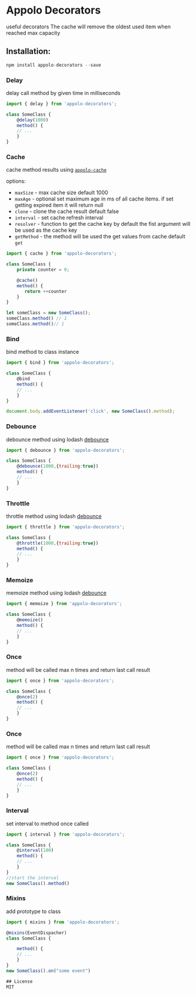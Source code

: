 # Appolo Decorators
useful decorators
The cache will remove the oldest used item when reached max capacity 
## Installation:

```javascript
npm install appolo-decorators --save
```

### Delay
delay call method by given time in milliseconds
```javascript
import { delay } from 'appolo-decorators';

class SomeClass {
    @delay(1000)
    method() {
    // ...
    }
}
```

### Cache
cache method results using [`appolo-cache`](https://github.com/shmoop207/appolo-cache)

options:

- `maxSize` - max cache size default 1000
- `maxAge` - optional set maximum age in ms of all cache items. if set getting expired item it will return null
- `clone` - clone the cache result default false
- `interval` - set cache refresh interval
- `resolver` - function to get the cache key by default the fist argument will be used as the cache key
- `getMethod` - the method will be used the get values from cache default `get`

```javascript
import { cache } from 'appolo-decorators';

class SomeClass {
    private counter = 0;

    @cache()
    method() {
       return ++counter
    }
}

let someClass = new SomeClass();
someClass.method() // 1
someClass.method()// 1

```

### Bind
bind method to class instance
```javascript
import { bind } from 'appolo-decorators';

class SomeClass {
    @bind
    method() {
    // ...
    }
}

document.body.addEventListener('click', new SomeClass().method);
```

### Debounce
debounce method using lodash [debounce](https://lodash.com/docs/4.17.10#debounce)
```javascript
import { debounce } from 'appolo-decorators';

class SomeClass {
    @debounce(1000,{trailing:true})
    method() {
    // ...
    }
}
```

### Throttle
throttle method using lodash [debounce](https://lodash.com/docs/4.17.10#throttle)
```javascript
import { throttle } from 'appolo-decorators';

class SomeClass {
    @throttle(1000,{trailing:true})
    method() {
    // ...
    }
}
```

### Memoize
memoize method using lodash [debounce](https://lodash.com/docs/4.17.10#memoize)
```javascript
import { memoize } from 'appolo-decorators';

class SomeClass {
    @memoize()
    method() {
    // ...
    }
}
```

### Once
method will be called max n times and return last call result
```javascript
import { once } from 'appolo-decorators';

class SomeClass {
    @once(2)
    method() {
    // ...
    }
}
```

### Once
method will be called max n times and return last call result
```javascript
import { once } from 'appolo-decorators';

class SomeClass {
    @once(2)
    method() {
    // ...
    }
}
```

### Interval
set interval to method once called
```javascript
import { interval } from 'appolo-decorators';

class SomeClass {
    @interval(100)
    method() {
    // ...
    }
}
//start the interval
new SomeClass().method()
```

### Mixins
add prototype to class
```javascript
import { mixins } from 'appolo-decorators';

@mixins(EventDispacher)
class SomeClass {

    method() {
    // ...
    }
}
new SomeClass().on("some event")

## License
MIT